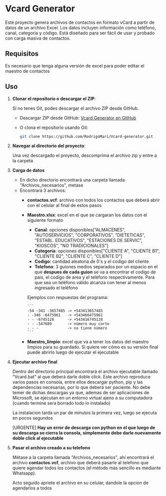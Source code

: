 # Vcard Generator

Este proyecto genera archivos de contactos en formato vCard a partir de datos de un archivo Excel. Los datos incluyen información como teléfono, canal, categoría y código. Está diseñado para ser fácil de usar y probado con carga masiva de contactos.

## Requisitos

Es necesario que tenga alguna versión de excel para poder editar el maestro de contactos

## Uso

1. **Clonar el repositorio o descargar el ZIP**:

   Si no tenes Git, podes descargar el archivo ZIP desde GitHub.

   - Descargar ZIP desde GitHub: [Vcard Generator en GitHub](https://github.com/RodrigoMari/Vcard-generator)
   - O clona el repositorio usando Git:

     ```sh
     git clone https://github.com/RodrigoMari/Vcard-generator.git
     ```

2. **Navegar al directorio del proyecto**:

   Una vez descargado el proyecto, descomprima el archivo zip y entre a la carpeta

3. **Carga de datos**
   
   - En dicho directorio encontrará una carpeta llamada "Archivos_necesarios", metase
   - Encontrará 3 archivos:
      - **contactos.vcf**: archivo con todos los contactos que deberá abrir con el celular al final de estos pasos
      - **Maestro.xlsx**: excel en el que se cargaran los datos con el siguiente formato
         - **Canal**: opciones disponibles["ALMACENES", "AUTOSERVICIOS", "CORPORATIVOS", "DIETETICAS", "ESTABL. EDUCATIVOS", "ESTACIONES DE SERVIC", "KIOSCOS", "NO TRADICIONALES"]
         - **Categoria**: opciones disponibles["CLIENTE A", "CLIENTE B1", "CLIENTE B2", "CLIENTE C", "CLIENTE D"]
         - **Codigo**: cantidad aleatoria de 0's y el codigo del cliente
         - **Telefono**: 3 guiones medios separados por un espacio en el que **despues de cada guion** se va a encontrar el codigo de pais, el codigo de area y el teléfono respectivamente. Para que sea un teléfono válido alcanza con tener al menos ingresado el teléfono

         Ejemplos con respuestas del programa:

            ```
            -54 -341 -3657485 -> +543413657485
            - -346 -6475961   -> +543466475961
            - - -6745128      -> +543416745128
            - - -547689       -> número muy corto
            - - -             -> no tiene número
            ```

      - **Maestro_limpio**: excel que va a tener los datos del maestro limpios para su guardado. Si quiere ver cómo es su versión final puede abrirlo luego de ejecutar el ejecutable

4. **Ejecutar archivo final**
   
   Dentro del directorio principal encontrará el archivo ejecutable llamado "Vcard.bat" al que deberá darle doble click. Este archivo reproduce varios pasos en consola, entre ellos descargar python, pip y las dependencias necesarias, por lo que deberá ser paciente. No debe temer de dichas descargas ya que, ademas de ser aplicaciones de Microsoft, se ejecutan en un entorno virtual ajeno a su computadora (cuando termine sera borrado todo lo instalado)

   La instalacion tarda un par de minutos la primera vez, luego se ejecuta en pocos segundos

   [URGENTE] **Hay un error de descarga con python en el que luego de su descarga se cierra la consola, simplemente debe darle nuevamente doble click al ejecutable**

5. **Pasar el archivo creado a su telefono**

   Métase a la carpeta llamada "Archivos_necesarios", ahí encontrará el archivo **contactos.vcf**, archivo que deberá pasarle al telefono que quiere agendar todos los contactos (el método más sencillo es mediante Whatsapp). 
   
   Acto seguido apriete el archivo en su celular, dandole la opcion de agendarlos a todos
